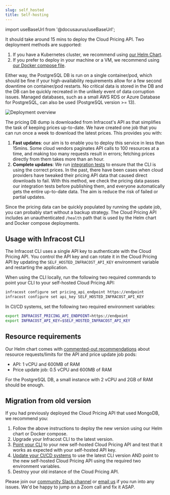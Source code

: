 ```yaml
---
slug: self_hosted
title: Self-hosting
---
```


import useBaseUrl from '@docusaurus/useBaseUrl';

It should take around 15 mins to deploy the Cloud Pricing API. Two deployment methods are supported:
1. If you have a Kubernetes cluster, we recommend using [our Helm Chart](https://github.com/infracost/helm-charts/tree/master/charts/cloud-pricing-api).
2. If you prefer to deploy in your machine or a VM, we recommend using [our Docker compose file](https://github.com/infracost/cloud-pricing-api#docker-compose).

Either way, the PostgreSQL DB is run on a single container/pod, which should be fine if your high-availability requirements allow for a few second downtime on container/pod restarts. No critical data is stored in the DB and the DB can be quickly recreated in the unlikely event of data corruption issues. Managed databases, such as a small AWS RDS or Azure Database for PostgreSQL, can also be used (PostgreSQL version >= 13).

![Deployment overview](/img/docs/cloud_pricing_api/deployment_overview.png "Deployment overview")

The pricing DB dump is downloaded from Infracost's API as that simplifies the task of keeping prices up-to-date. We have created one job that you can run once a week to download the latest prices. This provides you with:
1. **Fast updates**: our aim is to enable you to deploy this service in less than 15mins. Some cloud vendors paginates API calls to 100 resources at a time, and making too many requests result in errors; fetching prices directly from them takes more than an hour.
2. **Complete updates**: We run [integration tests](https://github.com/infracost/infracost/actions) to ensure that the CLI is using the correct prices. In the past, there have been cases when cloud providers have tweaked their pricing API data that caused direct downloads to fail. With this method, we check the pricing data passes our integration tests before publishing them, and everyone automatically gets the entire up-to-date data. The aim is reduce the risk of failed or partial updates.

Since the pricing data can be quickly populated by running the update job, you can probably start without a backup strategy. The Cloud Pricing API includes an unauthenticated `/health` path that is used by the Helm chart and Docker compose deployments.

## Usage with Infracost CLI

The Infracost CLI uses a single API key to authenticate with the Cloud Pricing API. You control the API key and can rotate it in the Cloud Pricing API by updating the `SELF_HOSTED_INFRACOST_API_KEY` environment variable and restarting the application.

When using the CLI locally, run the following two required commands to point your CLI to your self-hosted Cloud Pricing API:
```sh
infracost configure set pricing_api_endpoint https://endpoint
infracost configure set api_key SELF_HOSTED_INFRACOST_API_KEY
```

In CI/CD systems, set the following two required environment variables:
```sh
export INFRACOST_PRICING_API_ENDPOINT=https://endpoint
export INFRACOST_API_KEY=$SELF_HOSTED_INFRACOST_API_KEY
```

## Resource requirements

Our Helm chart comes with [commented-out recommendations](https://github.com/infracost/helm-charts/blob/master/charts/cloud-pricing-api/values.yaml) about resource requests/limits for the API and price update job pods:
- API: 1 vCPU and 600MB of RAM
- Price update job: 0.5 vCPU and 600MB of RAM

For the PostgreSQL DB, a small instance with 2 vCPU and 2GB of RAM should be enough.

## Migration from old version

If you had previously deployed the Cloud Pricing API that used MongoDB, we recommend you:
1. Follow the above instructions to deploy the new version using our Helm chart or Docker compose.
2. Upgrade your Infracost CLI to the latest version.
3. [Point your CLI](#usage-with-infracost-cli) to your new self-hosted Cloud Pricing API and test that it works as expected with your self-hosted API key.
4. [Update your CI/CD systems](#usage-with-infracost-cli) to use the latest CLI version AND point to the new self-hosted Cloud Pricing API using the required two environment variables.
5. Destroy your old instance of the Cloud Pricing API.

Please join our [community Slack channel](https://www.infracost.io/community-chat) or [email us](hello@infracost.io) if you run into any issues. We'd be happy to jump on a Zoom call and fix it ASAP.
